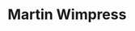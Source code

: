 ---
avatar: /images/people/wimpy.jpg
avatar_small: /images/people/wimpy_small.jpg
bio: "Passionate open source advocate, Linux \U0001F427 enthusiast & podcaster \U0001F3A4
  Lives in \U0001F1EC\U0001F1E7 with his wife & daughter. Works for @Canonical making
  @Ubuntu & @snapcraftio."
homepage: https://wimpysworld.com/
instagram: null
linkedin: https://www.linkedin.com/in/martinwimpress/
title: Martin Wimpress
twitter: https://x.com/m_wimpress
type: guest
username: wimpy
youtube: null
---